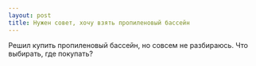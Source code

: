 ```yaml
---
layout: post 
title: Нужен совет, хочу взять пропиленовый бассейн 
--- 
```

Решил купить пропиленовый бассейн, но совсем не разбираюсь. Что выбирать, где покупать?